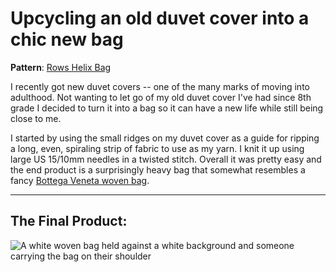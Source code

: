 # Upcycling an old duvet cover into a chic new bag

**Pattern**: [Rows Helix Bag](https://www.rowsknitwear.com/product-page/helix-bag-knitting-pattern)

I recently got new duvet covers -- one of the many marks of moving into adulthood. Not wanting to let go of my old duvet cover I've had since 8th grade I decided to turn it into a bag so it can have a new life while still being close to me.

I started by using the small ridges on my duvet cover as a guide for ripping a long, even, spiraling strip of fabric to use as my yarn. I knit it up using large US 15/10mm needles in a twisted stitch. Overall it was pretty easy and the end product is a surprisingly heavy bag that somewhat resembles a fancy [Bottega Veneta woven bag](https://www.therealreal.com/products/women/handbags/hobos/bottega-veneta-leather-veneta-hobo-large-n7k31?utm_source=pinterest&utm_medium=organic+shopping&utm_product=BOT279964).

------

## The Final Product:
![A white woven bag held against a white background and someone carrying the bag on their shoulder](img/journal/duvetBag/duvet-bag.png)